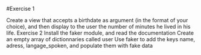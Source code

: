 #Exercise 1

Create a view that accepts a birthdate as argument (in the format of your choice), and then display to the user the number of minutes he lived in his life.
Exercise 2
Install the faker module, and read the documentation
Create an empty array of dictionnaries called user
Use faker to add the keys name, adress, langage_spoken, and populate them with fake data